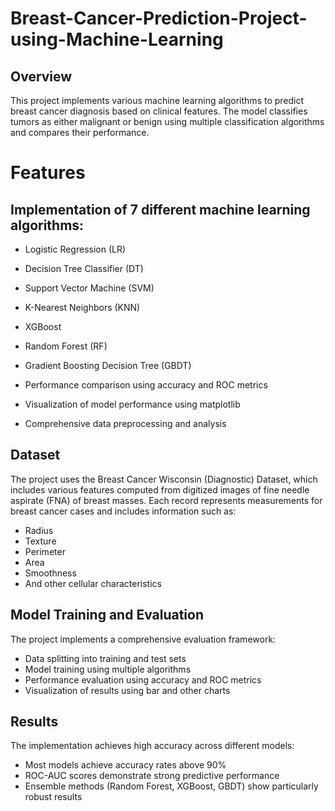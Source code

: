# Breast-Cancer-Prediction-Project-using-Machine-Learning
## Overview
This project implements various machine learning algorithms to predict breast cancer diagnosis based on clinical features. The model classifies tumors as either malignant or benign using multiple classification algorithms and compares their performance.

# Features

## Implementation of 7 different machine learning algorithms:

- Logistic Regression (LR)
- Decision Tree Classifier (DT)
- Support Vector Machine (SVM)
- K-Nearest Neighbors (KNN)
- XGBoost
- Random Forest (RF)
- Gradient Boosting Decision Tree (GBDT)


- Performance comparison using accuracy and ROC metrics
- Visualization of model performance using matplotlib
- Comprehensive data preprocessing and analysis

## Dataset
The project uses the Breast Cancer Wisconsin (Diagnostic) Dataset, which includes various features computed from digitized images of fine needle aspirate (FNA) of breast masses. Each record represents measurements for breast cancer cases and includes information such as:

- Radius
- Texture
- Perimeter
- Area
- Smoothness
- And other cellular characteristics

## Model Training and Evaluation
The project implements a comprehensive evaluation framework:

- Data splitting into training and test sets
- Model training using multiple algorithms
- Performance evaluation using accuracy and ROC metrics
- Visualization of results using bar and other charts

## Results
The implementation achieves high accuracy across different models:

- Most models achieve accuracy rates above 90%
- ROC-AUC scores demonstrate strong predictive performance
- Ensemble methods (Random Forest, XGBoost, GBDT) show particularly robust results
